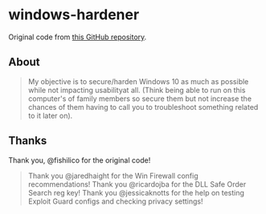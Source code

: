 # windows-hardener
Original code from [this GitHub repository](https://github.com/fishilico/generic-config/blob/master/windows/hardening_script.bat).

## About
> My objective is to secure/harden
> Windows 10 as much as possible while not impacting usabilityat all.
> (Think being able to run on this computer's of family members so
> secure them but not increase the chances of them having to call you to
> troubleshoot something related to it later on).

## Thanks
Thank you, @fishilico for the original code!

> Thank you @jaredhaight for the Win Firewall config recommendations!
> Thank you @ricardojba for the DLL Safe Order Search reg key!
> Thank you @jessicaknotts for the help on testing Exploit Guard configs and checking privacy settings!
